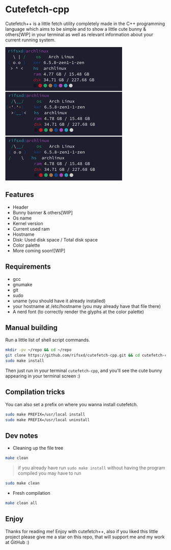# Cutefetch-cpp

Cutefetch++ is a little fetch utility completely made in the C++ programming language
which aims to be simple and to show a little cute bunny & others[WIP] in your terminal as well as
relevant information about your current running system.

![banner](./assets/banner_1.png)
![banner](./assets/banner_2.png)
![banner](./assets/banner_3.png)

## Features

- Header
- Bunny banner & others[WIP]
- Os name
- Kernel version
- Current used ram
- Hostname
- Disk: Used disk space / Total disk space
- Color palette
- More coming soon![WIP]

## Requirements

- gcc
- gnumake
- git
- sudo
- uname (you should have it already installed)
- your hostname at /etc/hostname (you may already have that file there)
- A nerd font (to correctly render the glyphs at the color palette)

## Manual building

Run a little list of shell script commands.

```sh
mkdir -pv ~/repo && cd ~/repo
git clone https://github.com/rifsxd/cutefetch-cpp.git && cd cutefetch-cpp
sudo make install
```

Then just run in your terminal `cutefetch-cpp`, and you'll see the cute bunny appearing
in your terminal screen :)

## Compilation tricks

You can also set a prefix on where you wanna install cutefetch.

```sh
sudo make PREFIX=/usr/local install
sudo make PREFIX=/usr/local uninstall
```

## Dev notes

- Cleaning up the file tree

```sh
make clean
```

> if you already have run `sudo make install` without having the program compiled you may have to run

```sh
sudo make clean
```

- Fresh compilation

```sh
make clean all
```

## Enjoy

Thanks for reading me! Enjoy with cutefetch++, also if you liked this little project
please give me a star on this repo, that will support me and my work at GitHub :)
